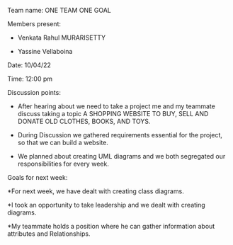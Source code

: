

Team name: ONE TEAM ONE GOAL

Members present:  
   * Venkata Rahul MURARISETTY
   
   * Yassine Vellaboina

Date: 10/04/22

Time:  12:00 pm

Discussion points: 

*   After hearing about we need to take a project me and my teammate discuss taking a topic A  SHOPPING WEBSITE TO BUY, SELL AND DONATE OLD  CLOTHES, BOOKS, AND TOYS.

* During Discussion we gathered requirements essential for the project, so that we can build a website.

* We planned about creating UML diagrams and we both segregated our responsibilities for every week.

Goals for next week:

*For next week, we have dealt with creating class diagrams.

*I took an opportunity to take leadership and we dealt with creating diagrams.

*My teammate holds a position where he can gather information about attributes and Relationships.
